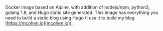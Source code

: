 Docker image based on Alpine, with addition of nodejs/npm, python3, golang 1.8,
and Hugo static site generated. This image has everything you need to build
a static blog using Hugo (I use it to build my blog [https://mcohen.io](mcohen.io)).
